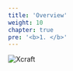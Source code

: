 ```yaml
---
title: 'Overview'
weight: 10
chapter: true
pre: '<b>1. </b>'
---
```


![Xcraft](/img/x-logo.png?width=600px&lightbox=false)
